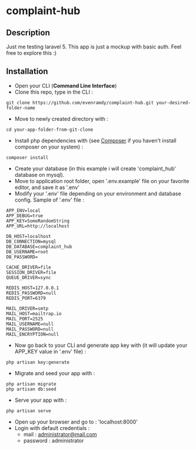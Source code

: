 # complaint-hub
## Description
Just me testing laravel 5. This app is just a mockup with basic auth. Feel free to explore this :)
## Installation
- Open your CLI (**Command Line Interface**)
- Clone this repo, type in the CLI : 
```
git clone https://github.com/evenramdy/complaint-hub.git your-desired-folder-name
```
- Move to newly created directory with :
```
cd your-app-folder-from-git-clone
```
- Install php dependencies with (see [Composer](https://getcomposer.org/download/) if you haven't install composer on your system) :
```
composer install
```
- Create your database (in this example i will create 'complaint_hub' database on mysql).
- Move to application root folder, open '.env.example' file on your favorite editor, and save it as '.env'
- Modify your '.env' file depending on your environment and database config. Sample of '.env' file :
```
APP_ENV=local
APP_DEBUG=true
APP_KEY=SomeRandomString
APP_URL=http://localhost

DB_HOST=localhost
DB_CONNECTION=mysql
DB_DATABASE=complaint_hub
DB_USERNAME=root
DB_PASSWORD=

CACHE_DRIVER=file
SESSION_DRIVER=file
QUEUE_DRIVER=sync

REDIS_HOST=127.0.0.1
REDIS_PASSWORD=null
REDIS_PORT=6379

MAIL_DRIVER=smtp
MAIL_HOST=mailtrap.io
MAIL_PORT=2525
MAIL_USERNAME=null
MAIL_PASSWORD=null
MAIL_ENCRYPTION=null
```
- Now go back to your CLI and generate app key with (it will update your APP_KEY value in '.env' file) :
```
php artisan key:generate
```
- Migrate and seed your app with :
```
php artisan migrate
php artisan db:seed
```
- Serve your app with :
```
php artisan serve
```
- Open up your browser and go to : 'localhost:8000'
- Login with default credentials :
  * mail : administrator@mail.com
  * password : administrator
